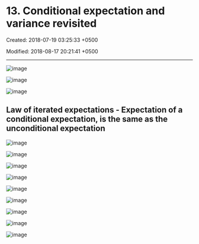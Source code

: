 # 13. Conditional expectation and variance revisited

Created: 2018-07-19 03:25:33 +0500

Modified: 2018-08-17 20:21:41 +0500

---

![image](media/Intro---Syllabus_13.-Conditional-expectation-and-variance-revisited-image1.png)

![image](media/Intro---Syllabus_13.-Conditional-expectation-and-variance-revisited-image2.png)

![image](media/Intro---Syllabus_13.-Conditional-expectation-and-variance-revisited-image3.png)

## Law of iterated expectations - Expectation of a conditional expectation, is the same as the unconditional expectation
![image](media/Intro---Syllabus_13.-Conditional-expectation-and-variance-revisited-image4.png)

![image](media/Intro---Syllabus_13.-Conditional-expectation-and-variance-revisited-image5.png)

![image](media/Intro---Syllabus_13.-Conditional-expectation-and-variance-revisited-image6.png)

![image](media/Intro---Syllabus_13.-Conditional-expectation-and-variance-revisited-image7.png)

![image](media/Intro---Syllabus_13.-Conditional-expectation-and-variance-revisited-image8.png)

![image](media/Intro---Syllabus_13.-Conditional-expectation-and-variance-revisited-image9.png)

![image](media/Intro---Syllabus_13.-Conditional-expectation-and-variance-revisited-image10.png)

![image](media/Intro---Syllabus_13.-Conditional-expectation-and-variance-revisited-image11.png)

![image](media/Intro---Syllabus_13.-Conditional-expectation-and-variance-revisited-image12.png)
